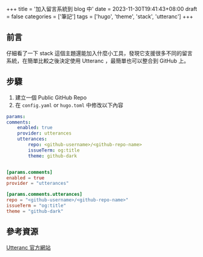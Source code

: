 +++
title = '加入留言系統到 blog 中'
date = 2023-11-30T19:41:43+08:00
draft = false
categories = ['筆記']
tags = ['hugo', 'theme', 'stack', 'utteranc']
+++

## 前言

仔細看了一下 stack 這個主題還能加入什麼小工具，發現它支援很多不同的留言系統，在簡單比較之後決定使用 Utteranc ，最簡單也可以整合到 GitHub 上。

## 步驟

1. 建立一個 Public GitHub Repo
2. 在 `config.yaml` or `hugo.toml` 中修改以下內容

```yaml
params:
comments:
    enabled: true
    provider: utterances
    utterances:
        repo: <github-username>/<github-repo-name>
        issueTerm: og:title
        theme: github-dark
```

```toml

[params.comments]
enabled = true
provider = "utterances"

[params.comments.utterances]
repo = "<github-username>/<github-repo-name>"
issueTerm = "og:title"
theme = "github-dark"
```

## 參考資源

[Utteranc 官方網站](https://utteranc.es/)
